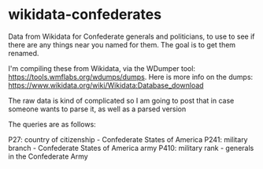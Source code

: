 # wikidata-confederates
Data from Wikidata for Confederate generals and politicians, to use to see if there are any things near you named for them. The goal is to get them renamed.

I'm compiling these from Wikidata, via the WDumper tool: https://tools.wmflabs.org/wdumps/dumps. Here is more info on the dumps: https://www.wikidata.org/wiki/Wikidata:Database_download

The raw data is kind of complicated so I am going to post that in case someone wants to parse it, as well as a parsed version 

The queries are as follows:

P27: country of citizenship - Confederate States of America
P241: military branch - Confederate States of America army
P410: military rank - generals in the Confederate Army
